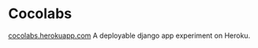 Cocolabs
========

[cocolabs.herokuapp.com](http://cocolabs.herokuapp.com/)
A deployable django app experiment on Heroku.
